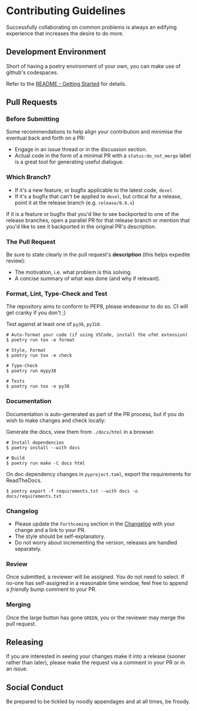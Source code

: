 # Contributing Guidelines

Successfully collaborating on common problems is always an edifying experience that increases the desire to do more. 

## Development Environment

Short of having a poetry environment of your own, you can make use of github's codespaces.

Refer to the [README - Getting Started](../README.md#geting-started) for details.

## Pull Requests

### Before Submitting

Some recommendations to help align your contribution and minimise the eventual back and forth on a PR:

* Engage in an issue thread or in the discussion section.
* Actual code in the form of a minimal PR with a `status:do_not_merge` label is a great tool for generating useful dialogue.

### Which Branch?

* If it's a new feature, or bugfix applicable to the latest code, `devel`
* If it's a bugfix that can't be applied to `devel`, but critical for a release, point it at the release branch (e.g. `release/0.6.x`)

If it is a feature or bugfix that you'd like to see backported to one of the release branches, open a parallel PR for that
release branch or mention that you'd like to see it backported in the original PR's description.

### The Pull Request

Be sure to state clearly in the pull request's **description** (this helps expedite review):

* The motivation, i.e. what problem is this solving.
* A concise summary of what was done (and why if relevant).

### Format, Lint, Type-Check and Test

The repository aims to conform to PEP8, please endeavour to do so. CI will get cranky if you don't ;)

Test against at least one of `py38`, `py310`.

```
# Auto-format your code (if using VSCode, install the ufmt extension)
$ poetry run tox -e format

# Style, Format
$ poetry run tox -e check

# Type-Check
$ poetry run mypy38

# Tests
$ poetry run tox -e py38
```

### Documentation

Documentation is auto-generated as part of the PR process, but if you do wish to make changes and check locally:

Generate the docs, view them from `./docs/html` in a browser.

```
# Install dependencies
$ poetry install --with docs

# Build
$ poetry run make -C docs html
```

On doc dependency changes in `pyproject.toml`, export the requirements for ReadTheDocs.

```
$ poetry export -f requirements.txt --with docs -o docs/requirements.txt
```

### Changelog

* Please update the `Forthcoming` section in the [Changelog](Changelog.rst) with your change and a link to your PR.
* The style should be self-explanatory.
* Do not worry about incrementing the version, releases are handled separately.

### Review

Once submitted, a reviewer will be assigned. You do not need to select. If no-one has self-assigned in a reasonable time window,
feel free to append a *friendly bump* comment to your PR.

### Merging

Once the large button has gone `GREEN`, you or the reviewer may merge the pull request.

## Releasing

If you are interested in seeing your changes make it into a release (sooner rather than later), please make the request via a comment in your PR or in an issue.

## Social Conduct

Be prepared to be tickled by noodly appendages and at all times, be froody.
